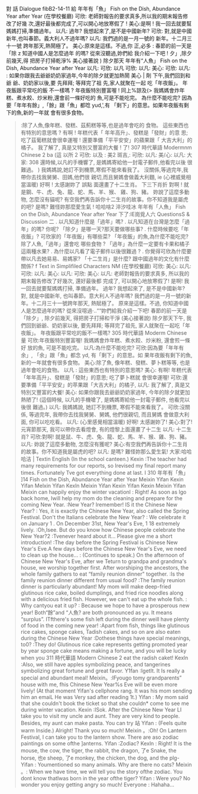 對 話 Dialogue                                           fibB2-14-11 給
年年有「魚」
Fish on the Dish, Abundance Year after Year
(在學校餐廳)
可欣: 老師對報告的要求真多,所以我的期末報告修改了好幾
次,還好最後都完成了,可以開心地放寒假了 !
美心:是啊 ! 我一回去就要幫媽媽打掃,準備過年。
以凡: 過年? 我想起來了,是不是中國新年?
可欣: 對,就是中國新年,也叫春節。義大利人不過年嗎?
以凡: 我們過的是一月一號的
新年。十二月三十一號
跨年那天,熱鬧極了。
美心:原來是這樣。不過,你
正,必多
: 春節的前一天是「除
z
知道中國人是怎麼過年
的嗎?
從來沒聽過,妳們給
我介紹一下吧 !
夕」,除夕前幾天,得
把房子打掃乾淨%
美心接著說 ) 除夕那天
年年有“人魚」
Fish on the Dish, Abundance Year after Year
以凡:
可欣:
以凡
可欣:
以凡:
美心:
可欣:
以凡:
: 如果你跟我去爺爺奶奶家過年,今年的除夕就更加熱鬧
美心
| 劑
下午,我們回到和爺
爺、奶奶家以後,要
先拜拜; 等拜完了祖
先,家人就聚在一起
吃「年夜飯」。
年夜飯跟平常吃的飯
不一樣嗎 ?
年夜飯特別豐富喔 !    同上%諒及(>
我媽媽會炸年糕、煮水餃、炒米粉,還會前一條好吃的
魚,可是不能吃完。
為什麼不能吃完?
因為要「年年有餘」,「餘」跟「魚」都唸 yud,',有
「剩下」的意思。如果年夜飯有剩下的魚,新的一年就
會有很多食物。
> :除了人魚,像年糕、發糕、茲薊糕等等,也是過年會吃的
食物。
這些東西也有特別的意思嗎 ?
有啊 ! 年糕代表「 年年高升」、發糕是「發財」的意
思;吃了茲葡糕就會很幸運喔 !
還要準備「平平安安」的蘋果跟「 大吉大利」的橘子。
我了解了, 真是又特別又豐富的大餐 !
了!
307
時代華語
Modermnm Chinese  2
ba
(這
以所 2
可欣:
以及 :
美2
斑吉,:
可欣:
以凡:
美/心:
以凡:
大家:
308
還時候,以凡的手機響了, 是媽媽寄給他一封電子郵件,他看完以後
很難過。
)
我媽媽說,她訂不到機票,寒假不能來看我了。
沒關係,等過完年,我帶你去找我舅舅、田媽,他們很
親切,而且舅媽會做義大利麵, ie
(心裡威覺相當溫暖) 好啊 ! 太感謝妳了
誤點
面還畫了十二生肖。
下三下肖折
對啊 ! 就是鋼、牛、虎、兔、龍、蛇、馬、羊、猴、
雞、狗、豬。
妳說了這麼多動物, 怎麼沒有貓呢?
有空我們再告訴你十二生肖的故事。你不知道我是屬虎
的吧?
是嗎? 難怪妳那麼愛生氣 !
哈哈啥2
淬汐哇冰
年年有「人魚」
Fish on the Dish, Abundance Year after Year
下了:IE崗覓人六 QuestionsS & Discussion
二
. 以凡知道什麼是「過年」嗎?
. 以凡知道在台灣是怎麼「過年」的嗎? 你呢?
「除夕」是哪一天?那天要做哪些事?
. 什麼時候要吃「年夜飯」? 可欣家的「年夜飯」有哪些菜?
「年夜飯」的魚,為什麼不能吃完? 除了人魚,「過年」還會吃
哪些食物 ?
「過年」為什麼一定要有卡果和橘子這兩種水果?
. 為什麼以凡看了電子郵件以後很難過 ?
. 你覺得可欣為什麼要帶以凡去她易易、易媽家?
「十二生肖」是什麼? 跟中國過年的文化有什麼關係?
f Text in Simplifiled Characters NM
(在學校餐廳)
可欣:
美心:
以凡:
可欣:
以凡:
美心:
以凡:
可欣:
美心:
以凡:
老師對報告的要求真多, 所以我的期末報告修改了好幾次, 還好最後都
完成了, 可以開心地放寒假了!
是啊! 我一回去就要幫媽媽打掃, 準備過年。
過年? 我想起來了, 是不是中國新年?
對, 就是中國新年, 也叫春節。意大利人不過年嗎?
我們過的是一月一號的新年。十二月三十一號跨年那天, 熱賦極了。
原來是這樣。不過, 你知道中國人是怎麼過年的嗎?
從來沒噁過‧..““妳們給我介紹一下吧!
春節的前一天是「除夕」, 除夕前幾天, 得把房子打掃和干淨
(美心接著說) 除夕那天下午, 我們回到爺爺、奶奶家以後, 要先拜拜;
等拜完了祖先, 家人就聚在一起吃「年夜飯」。
年夜飯跟平常吃的飯不一樣嗎?
305
時代華語
Moderm Chinese  量
可欣:年夜飯特別豐富喔! 我媽媽會炸年糕、煮水餃、炒米粉, 還會煎一條好
放的魚, 可是不能吃完。
以凡:為什麼不能吃完?
可欣:因為要「年年有余」, 「余」跟「魚」都念 yd, 有「剩下」的意思。如
果年夜飯有剩下的魚, 新的一年就會有很多食物。
美心:除了魚, 像年糕、發糕、夢卜糕等等, 也是過年會吃的食物。
以凡 : 這些東西也有特別的意思嗎?
美心: 有啊! 年糕代表「年年高升」、發糕是「發財」的意思; 吃了夢卜糕就
會很幸運喔!
可欣:還要準備「平平安安」的苹果跟「大吉大利」的橘子,
以凡: 我了解了, 真是又特別又豐富的大餐!
美心: 如果你跟我去爺爺奶奶家過年, 今年的除夕就更加熱陋了!
(這個時候, 以凡的手機嗆了, 是媽媽寄給他一封電子郵件, 他看完以後很
難過。)
以凡: 我媽媽說, 她訂不到機票, 寒假不能來看我了。
可欣:沒關係, 等過完年, 我帶你去找我舅舅、舅媽, 他們很親切, 而且舅媽
會做意大利面, 你可以吃吃看。
以凡: (心里感覺相當溫暖) 好啊! 太感謝妳了!
美心:對了! 元宵節那天, 我可以帶你去看燈會, 有的燈黎上面還畫了十二生
以凡: 十二生肖?
可欣:對啊! 就是鼠、牛、虎、兔、龍、蛇、馬、羊、猴、雞、狗、豬。
以凡: 妳說了這麼多動物, 怎麼沒有獲呢?
美心:有空我們再告訴你十二生肖的故事。你不知道我是屬虎的吧?
以凡: 是嗎? 難怪妳那么愛生氣!
大家:哈哈哈洁
| Textin English
(In the school canteen.)
Kexin      :The teacher had many requirements for our reports, so Irevised my
final report many times. Fortunately Tve got everything done at last. I
310
年年有「魚」      ]14
Fish on the Dish, Abundance Year after Year
Meixin
Yifan
Kexin
Yifan
Melxin
Yifan
Kexln
Meixin
Yifan
Kexin
Yifan
Kexin
Meixin
Yifan
Meixin
can happily enjoy the winter vacationl
: Right! As soon as Igo back home, Iwill help my mom do the cleaning
and prepare for the coming New Year.
:New Year? Iremember! IS it the Chinese New Year?
: Yes, it is exactly the Chinese New Year, also called the Spring Festival.
Don't the Italians celebrate the New Year?
: We celebrate it on January 1 . On December 31st, New Year's Eve, 1 18
extremely lively.
:Oh,Isee. But do you know how Chinese people celebrate the New
Year?2
:Tvenever heard about it... Please give me a short introduction!
:The day before the Spring Festival is Chinese New Year's Eve.A few
days before the Chinese New Year's Eve, we need to clean up the
house...
: (Continues to speak.) On the afternoon of Chinese New Year's Eve,
after we Teturn to grandpa and grandma's house, we worship together
first. After worshiping the ancestors, the whole family gathers to eat
“family reunion dinner" together.
:Is the family reunion dinner different from usual food?
:The family reunion dinner is particularly abundant! My mom will make
deep-fried glutinous rice cake, boiled dumplings, and fried rice noodles
along with a delicious fried fish. However, we can't eat up the whole
fish.
: Why cantyou eat it up?
: Because we hope to have a prosperous new year! Both“餘”and “人魚?
are both pronounced as yu. It means “surplus”. ITfthere's some fish left
during the dinner weill have plenty of food in the coming new year!
:Apart from fish, things like glutinous rice cakes, sponge cakes, Tadish
cakes, and so on are also eaten during the Chinese New Year
:Dothese things have special meanings, to0?
:They do! Glutinous rice cake represents getting promoted year by year
sponge cake means making a fortune, and you will be lucky when you
311
時代華語
Modern Chinese 2
eat the radish caket!
Kexln       :Also, we still have apples symbolizing peace, and tangerines
symbolizing great fortune and great favor.
Y1fan        :IgetIt. It Is really a special and abundant meal!
Meixin。:IFyougo tomy grandparents” house with me, fhis Chinese New Year%s
Eve will be even more lively!
(At that moment Yifan's cellphone rang. It was his mom sending him an emaiL He
was Very sad after reading 1t.)
Yifan      : My mom said that she couldn't book the ticket so that she couldn*
come to see me during winter vacation.
Kexin       :ISok. After the Chinese New Year LI take you to visit my uncle and
aunt. They are very kind to people. Besides, my aunt can make pasta.
You can try 站
Yifan        : (Feels quite warm Inside.) Alright! Thank you so much!
Meixin 。:Oh! On Lantern Festival, I can take you to the lantern show. There are
aso zodiac paintings on some ofthe ]anterns.
Yifan     :Zodiac?
Kexln     : Right! It is the mouse, the cow, the tiger, the rabbit, the dragon, 了e
Snake, the horse, 也e sheep, 了e monkey, the chicken, the dog, and the
plg-
Yifan        : Youmentioned so many animals. Why are there no cats?
Meixin 。: When we have time, we will tell you the story ofthe zodiac. You dont
know thatIwas born in the year ofthe tiger?
Yifan        : Were you? No wonder you enjoy getting angry so much!
Everyone : Hahaha...
